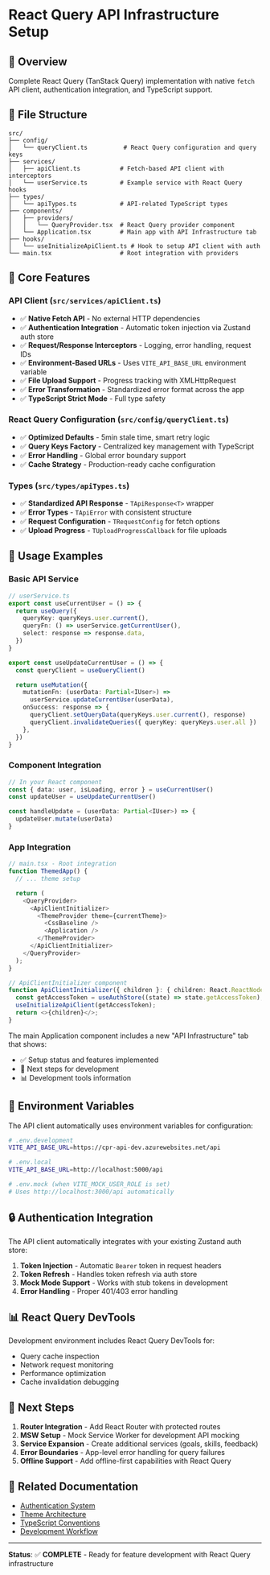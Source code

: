 # React Query API Infrastructure Setup

## 🎯 Overview

Complete React Query (TanStack Query) implementation with native `fetch` API client, authentication integration, and TypeScript support.

## 📁 File Structure

```
src/
├── config/
│   └── queryClient.ts          # React Query configuration and query keys
├── services/
│   ├── apiClient.ts           # Fetch-based API client with interceptors
│   └── userService.ts         # Example service with React Query hooks
├── types/
│   └── apiTypes.ts            # API-related TypeScript types
├── components/
│   ├── providers/
│   │   └── QueryProvider.tsx  # React Query provider component
│   └── Application.tsx        # Main app with API Infrastructure tab
├── hooks/
│   └── useInitializeApiClient.ts # Hook to setup API client with auth
└── main.tsx                   # Root integration with providers
```

## 🔧 Core Features

### API Client (`src/services/apiClient.ts`)

- ✅ **Native Fetch API** - No external HTTP dependencies
- ✅ **Authentication Integration** - Automatic token injection via Zustand auth store
- ✅ **Request/Response Interceptors** - Logging, error handling, request IDs
- ✅ **Environment-Based URLs** - Uses `VITE_API_BASE_URL` environment variable
- ✅ **File Upload Support** - Progress tracking with XMLHttpRequest
- ✅ **Error Transformation** - Standardized error format across the app
- ✅ **TypeScript Strict Mode** - Full type safety

### React Query Configuration (`src/config/queryClient.ts`)

- ✅ **Optimized Defaults** - 5min stale time, smart retry logic
- ✅ **Query Keys Factory** - Centralized key management with TypeScript
- ✅ **Error Handling** - Global error boundary support
- ✅ **Cache Strategy** - Production-ready cache configuration

### Types (`src/types/apiTypes.ts`)

- ✅ **Standardized API Response** - `TApiResponse<T>` wrapper
- ✅ **Error Types** - `TApiError` with consistent structure
- ✅ **Request Configuration** - `TRequestConfig` for fetch options
- ✅ **Upload Progress** - `TUploadProgressCallback` for file uploads

## 🚀 Usage Examples

### Basic API Service

```typescript
// userService.ts
export const useCurrentUser = () => {
  return useQuery({
    queryKey: queryKeys.user.current(),
    queryFn: () => userService.getCurrentUser(),
    select: response => response.data,
  })
}

export const useUpdateCurrentUser = () => {
  const queryClient = useQueryClient()

  return useMutation({
    mutationFn: (userData: Partial<IUser>) =>
      userService.updateCurrentUser(userData),
    onSuccess: response => {
      queryClient.setQueryData(queryKeys.user.current(), response)
      queryClient.invalidateQueries({ queryKey: queryKeys.user.all })
    },
  })
}
```

### Component Integration

```typescript
// In your React component
const { data: user, isLoading, error } = useCurrentUser()
const updateUser = useUpdateCurrentUser()

const handleUpdate = (userData: Partial<IUser>) => {
  updateUser.mutate(userData)
}
```

### App Integration

```typescript
// main.tsx - Root integration
function ThemedApp() {
  // ... theme setup

  return (
    <QueryProvider>
      <ApiClientInitializer>
        <ThemeProvider theme={currentTheme}>
          <CssBaseline />
          <Application />
        </ThemeProvider>
      </ApiClientInitializer>
    </QueryProvider>
  );
}

// ApiClientInitializer component
function ApiClientInitializer({ children }: { children: React.ReactNode }) {
  const getAccessToken = useAuthStore((state) => state.getAccessToken);
  useInitializeApiClient(getAccessToken);
  return <>{children}</>;
}
```

The main Application component includes a new "API Infrastructure" tab that shows:

- ✅ Setup status and features implemented
- 🎯 Next steps for development
- 📊 Development tools information

## 🔑 Environment Variables

The API client automatically uses environment variables for configuration:

```bash
# .env.development
VITE_API_BASE_URL=https://cpr-api-dev.azurewebsites.net/api

# .env.local
VITE_API_BASE_URL=http://localhost:5000/api

# .env.mock (when VITE_MOCK_USER_ROLE is set)
# Uses http://localhost:3000/api automatically
```

## 🔒 Authentication Integration

The API client automatically integrates with your existing Zustand auth store:

1. **Token Injection** - Automatic `Bearer` token in request headers
2. **Token Refresh** - Handles token refresh via auth store
3. **Mock Mode Support** - Works with stub tokens in development
4. **Error Handling** - Proper 401/403 error handling

## 📊 React Query DevTools

Development environment includes React Query DevTools for:

- Query cache inspection
- Network request monitoring
- Performance optimization
- Cache invalidation debugging

## 🎯 Next Steps

1. **Router Integration** - Add React Router with protected routes
2. **MSW Setup** - Mock Service Worker for development API mocking
3. **Service Expansion** - Create additional services (goals, skills, feedback)
4. **Error Boundaries** - App-level error handling for query failures
5. **Offline Support** - Add offline-first capabilities with React Query

## 🔗 Related Documentation

- [Authentication System](./authentication-setup.md)
- [Theme Architecture](./theme-architecture.md)
- [TypeScript Conventions](./typescript-conventions.md)
- [Development Workflow](./development-workflow.md)

---

**Status**: ✅ **COMPLETE** - Ready for feature development with React Query infrastructure
